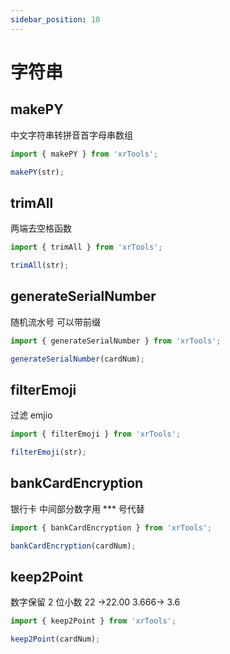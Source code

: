 ```yaml
---
sidebar_position: 10
---
```


# 字符串

## makePY

中文字符串转拼音首字母串数组

```jsx "
import { makePY } from 'xrTools';

makePY(str);
```

## trimAll

两端去空格函数

```jsx "
import { trimAll } from 'xrTools';

trimAll(str);
```

## generateSerialNumber

随机流水号 可以带前缀

```jsx "
import { generateSerialNumber } from 'xrTools';

generateSerialNumber(cardNum);
```

## filterEmoji

过滤 emjio

```jsx "
import { filterEmoji } from 'xrTools';

filterEmoji(str);
```

## bankCardEncryption

银行卡 中间部分数字用 \*\*\* 号代替

```jsx "
import { bankCardEncryption } from 'xrTools';

bankCardEncryption(cardNum);
```

## keep2Point

数字保留 2 位小数
22 ->22.00
3.666-> 3.6

```jsx "
import { keep2Point } from 'xrTools';

keep2Point(cardNum);
```
